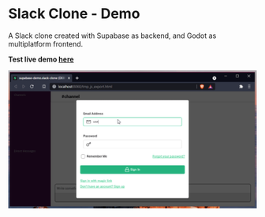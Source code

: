 # Slack Clone - Demo

A Slack clone created with Supabase as backend, and Godot as multiplatform frontend.  
  
**Test live demo [here](https://fenix-hub.github.io/supabase/slack-clone/demo)**

![demo_gif](imgs/supabase_slack_clone_demo.gif)
